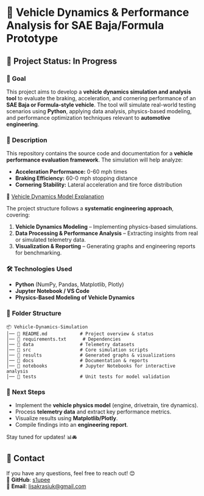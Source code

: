 # 🚗 Vehicle Dynamics & Performance Analysis for SAE Baja/Formula Prototype

## 📌 Project Status: **In Progress**

### 🎯 **Goal**
This project aims to develop a **vehicle dynamics simulation and analysis tool** to evaluate the braking, acceleration, and cornering performance of an **SAE Baja or Formula-style vehicle**. The tool will simulate real-world testing scenarios using **Python**, applying data analysis, physics-based modeling, and performance optimization techniques relevant to **automotive engineering**.

### 📖 **Description**
This repository contains the source code and documentation for a **vehicle performance evaluation framework**. The simulation will help analyze:
- **Acceleration Performance:** 0-60 mph times
- **Braking Efficiency:** 60-0 mph stopping distance
- **Cornering Stability:** Lateral acceleration and tire force distribution

📖 [Vehicle Dynamics Model Explanation](VEHICLE_DYNAMICS.md)

The project structure follows a **systematic engineering approach**, covering:
1. **Vehicle Dynamics Modeling** – Implementing physics-based simulations.
2. **Data Processing & Performance Analysis** – Extracting insights from real or simulated telemetry data.
3. **Visualization & Reporting** – Generating graphs and engineering reports for benchmarking.

### 🛠 **Technologies Used**
- **Python** (NumPy, Pandas, Matplotlib, Plotly)
- **Jupyter Notebook / VS Code**
- **Physics-Based Modeling of Vehicle Dynamics**

### 📂 **Folder Structure**
```
📦 Vehicle-Dynamics-Simulation
│── 📄 README.md            # Project overview & status
│── 📄 requirements.txt      # Dependencies
│── 📂 data                 # Telemetry datasets
│── 📂 src                  # Core simulation scripts
│── 📂 results              # Generated graphs & visualizations
│── 📂 docs                 # Documentation & reports
│── 📂 notebooks            # Jupyter Notebooks for interactive analysis
│── 📂 tests                # Unit tests for model validation
```

### 🚀 **Next Steps**
- Implement the **vehicle physics model** (engine, drivetrain, tire dynamics).
- Process **telemetry data** and extract key performance metrics.
- Visualize results using **Matplotlib/Plotly**.
- Compile findings into an **engineering report**.

Stay tuned for updates! 📊🚘

## 📩 Contact
If you have any questions, feel free to reach out! 😊  
🔗 **GitHub**: [s1upee](https://github.com/s1upee)  
🔗 **Email**: lisakrasiuk@gmail.com 